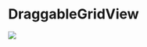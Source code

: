 # DraggableGridView


<img src="https://github.com/andyken/DraggableGridView/blob/master/sample/sample.gif"/>
